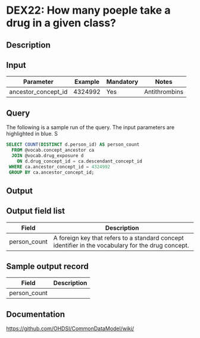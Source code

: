 <!---
Group:drug exposure
Name:DEX22 How many poeple take a drug in a given class?
Author:Patrick Ryan
CDM Version: 5.0
-->

# DEX22: How many poeple take a drug in a given class?

## Description
## Input

|  Parameter |  Example |  Mandatory |  Notes |
| --- | --- | --- | --- |
| ancestor_concept_id | 4324992 |  Yes | Antithrombins |

## Query
The following is a sample run of the query. The input parameters are highlighted in  blue. S

```sql
SELECT COUNT(DISTINCT d.person_id) AS person_count 
  FROM @vocab.concept_ancestor ca
  JOIN @vocab.drug_exposure d 
    ON d.drug_concept_id = ca.descendant_concept_id
 WHERE ca.ancestor_concept_id = 4324992
 GROUP BY ca.ancestor_concept_id;
```

## Output

## Output field list

|  Field |  Description |
| --- | --- |
| person_count | A foreign key that refers to a standard concept identifier in the vocabulary for the drug concept. |

## Sample output record

|  Field |  Description |
| --- | --- |
| person_count |   |

## Documentation
https://github.com/OHDSI/CommonDataModel/wiki/
